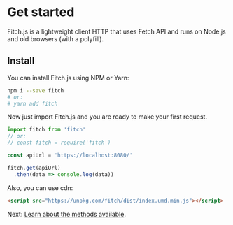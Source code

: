 # Get started

Fitch.js is a lightweight client HTTP that uses Fetch API and runs on Node.js and old browsers (with a polyfill).

## Install

You can install Fitch.js using NPM or Yarn:
```sh
npm i --save fitch
# or:
# yarn add fitch
```

Now just import Fitch.js and you are ready to make your first request.

```js
import fitch from 'fitch'
// or:
// const fitch = require('fitch')

const apiUrl = 'https://localhost:8080/'

fitch.get(apiUrl)
  .then(data => console.log(data))
```

Also, you can use cdn:

```html
<script src="https://unpkg.com/fitch/dist/index.umd.min.js"></script>
```

Next: [Learn about the methods available](https://github.com/raphaelpor/fitch.js/blob/master/docs/Methods.md).
